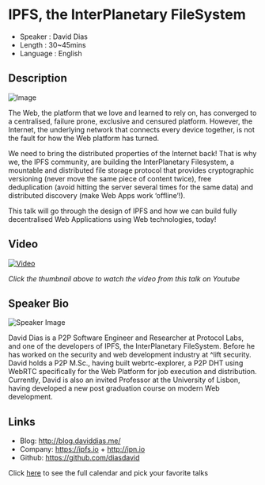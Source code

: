 IPFS, the InterPlanetary FileSystem
===================================

* Speaker   : David Dias
* Length    : 30~45mins
* Language  : English

Description
-----------

![Image](https://cloud.githubusercontent.com/assets/1211152/17267466/14dacb8c-5602-11e6-9e3b-1c39d64a70d9.png)

The Web, the platform that we love and learned to rely on, has converged to a centralised, failure prone, exclusive and censured platform. However, the Internet, the underlying network that connects every device together, is not the fault for how the Web platform has turned. 

We need to bring the distributed properties of the Internet back! That is why we, the IPFS community, are building the InterPlanetary Filesystem, a mountable and distributed file storage protocol that provides cryptographic versioning (never move the same piece of content twice), free deduplication (avoid hitting the server several times for the same data) and distributed discovery (make Web Apps work ‘offline’!). 

This talk will go through the design of IPFS and how we can build fully decentralised Web Applications using Web technologies, today!

Video
-----

[![Video](https://img.youtube.com/vi/nq9NR2bciFI/maxresdefault.jpg)](https://www.youtube.com/watch?v=nq9NR2bciFI)

_Click the thumbnail above to watch the video from this talk on Youtube_

Speaker Bio
-----------

![Speaker Image](https://avatars1.githubusercontent.com/u/1211152?v=3&s=400)

David Dias is a P2P Software Engineer and Researcher at Protocol Labs, and one of the developers of IPFS, the InterPlanetary FileSystem. Before he has worked on the security and web development industry at ^lift security. David holds a P2P M.Sc., having built webrtc-explorer, a P2P DHT using WebRTC specifically for the Web Platform for job execution and distribution. Currently, David is also an invited Professor at the University of Lisbon, having developed a new post graduation course on modern Web development.

Links
-----

* Blog: http://blog.daviddias.me/
* Company: https://ipfs.io + http://ipn.io
* Github: https://github.com/diasdavid

Click [here][1] to see the full calendar and pick your favorite talks

[1]: https://pixels.camp/schedule/
